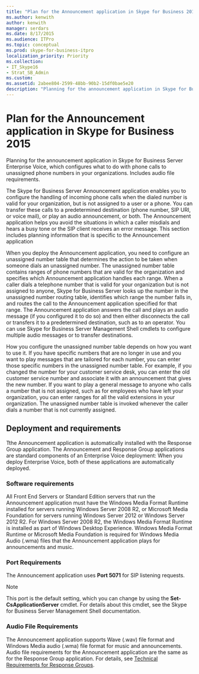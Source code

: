 ```yaml
---
title: "Plan for the Announcement application in Skype for Business 2015"
ms.author: kenwith
author: kenwith
manager: serdars
ms.date: 8/17/2015
ms.audience: ITPro
ms.topic: conceptual
ms.prod: skype-for-business-itpro
localization_priority: Priority
ms.collection: 
- IT_Skype16
- Strat_SB_Admin
ms.custom: 
ms.assetid: 2abee804-2599-48bb-90b2-15df0bae5e20
description: "Planning for the announcement application in Skype for Business Server Enterprise Voice, which configures what to do with phone calls to unassigned phone numbers in your organizations. Includes audio file requirements."
---
```


# Plan for the Announcement application in Skype for Business 2015
 
Planning for the announcement application in Skype for Business Server Enterprise Voice, which configures what to do with phone calls to unassigned phone numbers in your organizations. Includes audio file requirements.
  
The Skype for Business Server Announcement application enables you to configure the handling of incoming phone calls when the dialed number is valid for your organization, but is not assigned to a user or a phone. You can transfer these calls to a predetermined destination (phone number, SIP URI, or voice mail), or play an audio announcement, or both. The Announcement application helps you avoid the situations in which a caller misdials and hears a busy tone or the SIP client receives an error message. This section includes planning information that is specific to the Announcement application
  
When you deploy the Announcement application, you need to configure an unassigned number table that determines the action to be taken when someone dials an unassigned number. The unassigned number table contains ranges of phone numbers that are valid for the organization and specifies which Announcement application handles each range. When a caller dials a telephone number that is valid for your organization but is not assigned to anyone, Skype for Business Server looks up the number in the unassigned number routing table, identifies which range the number falls in, and routes the call to the Announcement application specified for that range. The Announcement application answers the call and plays an audio message (if you configured it to do so) and then either disconnects the call or transfers it to a predetermined destination, such as to an operator. You can use Skype for Business Server Management Shell cmdlets to configure multiple audio messages or to transfer destinations.
  
How you configure the unassigned number table depends on how you want to use it. If you have specific numbers that are no longer in use and you want to play messages that are tailored for each number, you can enter those specific numbers in the unassigned number table. For example, if you changed the number for your customer service desk, you can enter the old customer service number and associate it with an announcement that gives the new number. If you want to play a general message to anyone who calls a number that is not assigned, such as for employees who have left your organization, you can enter ranges for all the valid extensions in your organization. The unassigned number table is invoked whenever the caller dials a number that is not currently assigned.
  
## Deployment and requirements

Tthe Announcement application is automatically installed with the Response Group application. The Announcement and Response Group applications are standard components of an Enterprise Voice deployment: When you deploy Enterprise Voice, both of these applications are automatically deployed. 
  
### Software requirements

All Front End Servers or Standard Edition servers that run the Announcement application must have the Windows Media Format Runtime installed for servers running Windows Server 2008 R2, or Microsoft Media Foundation for servers running Windows Server 2012 or Windows Server 2012 R2. For Windows Server 2008 R2, the Windows Media Format Runtime is installed as part of Windows Desktop Experience. Windows Media Format Runtime or Microsoft Media Foundation is required for Windows Media Audio (.wma) files that the Announcement application plays for announcements and music. 
  
### Port Requirements

The Announcement application uses **Port 5071** for SIP listening requests.
    
> [!NOTE]
> This port is the default setting, which you can change by using the **Set-CsApplicationServer** cmdlet. For details about this cmdlet, see the Skype for Business Server Management Shell documentation.
  
### Audio File Requirements

The Announcement application supports Wave (.wav) file format and Windows Media audio (.wma) file format for music and announcements. Audio file requirements for the Announcement application are the same as for the Response Group application. For details, see [Technical Requirements for Response Groups](http://technet.microsoft.com/library/477488bd-124f-437b-9327-732a0d7271ca.aspx).
  

